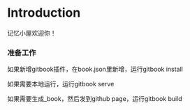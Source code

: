 # Introduction

记忆小屋欢迎你！


### 准备工作

如果新增gitbook插件，在book.json里新增，运行gitbook install

如果需要本地运行，运行gitbook serve

如果需要生成_book，然后发到github page，运行gitbook build

